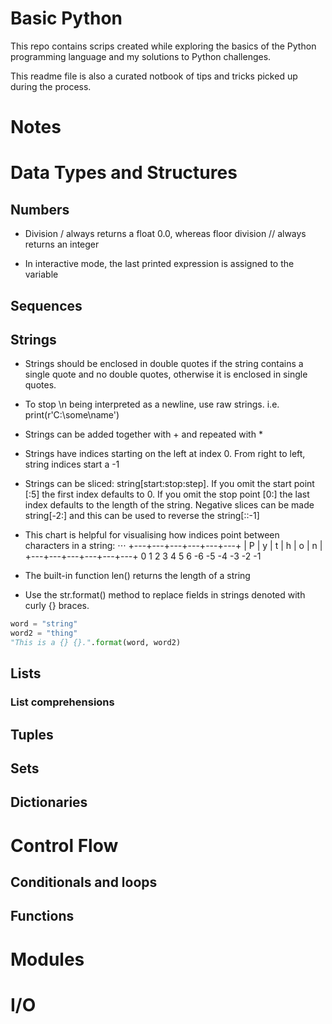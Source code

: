 Basic Python
============

This repo contains scrips created while exploring the basics of the Python programming language and my solutions to Python challenges.

This readme file is also a curated notbook of tips and tricks picked up during the process.

Notes
=====

# Data Types and Structures

## Numbers

* Division / always returns a float 0.0, whereas floor division // always returns an integer

* In interactive mode, the last printed expression is assigned to the variable

## Sequences



## Strings

* Strings should be enclosed in double quotes if the string contains a single quote and no double quotes, otherwise it is enclosed in single quotes.

* To stop \n being interpreted as a newline, use raw strings. i.e. print(r'C:\some\name')

* Strings can be added together with + and repeated with *

* Strings have indices starting on the left at index 0. From right to left, string indices start a -1

* Strings can be sliced: string[start:stop:step]. If you omit the start point [:5] the first index defaults to 0. If you omit the stop point [0:] the last index defaults to the length of the string. Negative slices can be made string[-2:] and this can be used to reverse the string[::-1]

* This chart is helpful for visualising how indices point between characters in a string:
⋅⋅⋅ +---+---+---+---+---+---+
    | P | y | t | h | o | n |
    +---+---+---+---+---+---+
    0   1   2   3   4   5   6
   -6  -5  -4  -3  -2  -1

* The built-in function len() returns the length of a string

* Use the str.format() method to replace fields in strings denoted with curly {} braces.
```python
word = "string"
word2 = "thing"
"This is a {} {}.".format(word, word2)
```


## Lists



### List comprehensions



## Tuples



## Sets



## Dictionaries



# Control Flow

## Conditionals and loops


## Functions



# Modules


# I/O



